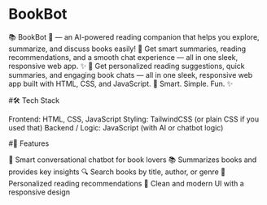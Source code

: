 # BookBot
📚 BookBot 🤖 — an AI-powered reading companion that helps you explore, summarize, and discuss books easily! 💬 Get smart summaries, reading recommendations, and a smooth chat experience — all in one sleek, responsive web app. ✨ 
 📖 Get personalized reading suggestions, quick summaries, and engaging book chats — all in one sleek, responsive web app built with HTML, CSS, and JavaScript. 🚀 Smart. Simple. Fun. ✨

#🛠️ Tech Stack

Frontend: HTML, CSS, JavaScript
Styling: TailwindCSS (or plain CSS if you used that)
Backend / Logic: JavaScript (with AI or chatbot logic)

#🚀 Features

💬 Smart conversational chatbot for book lovers
📚 Summarizes books and provides key insights
🔍 Search books by title, author, or genre
🧭 Personalized reading recommendations
🎨 Clean and modern UI with a responsive design
